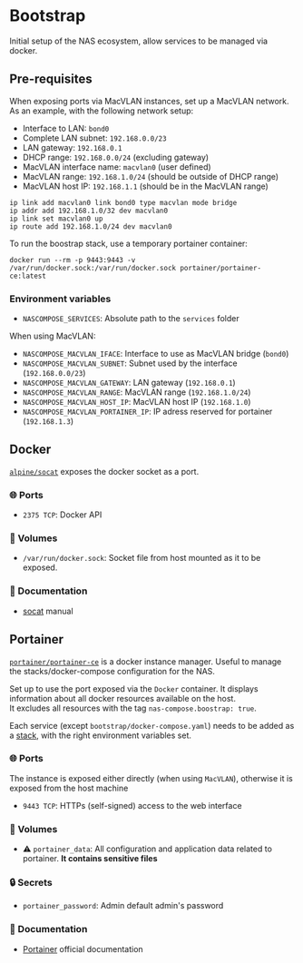 # Bootstrap
Initial setup of the NAS ecosystem, allow services to be managed via docker.

## Pre-requisites

When exposing ports via MacVLAN instances, set up a MacVLAN network. As an example, with the following network setup:
- Interface to LAN: `bond0`
- Complete LAN subnet: `192.168.0.0/23`
- LAN gateway: `192.168.0.1`
- DHCP range: `192.168.0.0/24` (excluding gateway)
- MacVLAN interface name: `macvlan0` (user defined)
- MacVLAN range: `192.168.1.0/24` (should be outside of DHCP range)
- MacVLAN host IP: `192.168.1.1` (should be in the MacVLAN range)

```
ip link add macvlan0 link bond0 type macvlan mode bridge
ip addr add 192.168.1.0/32 dev macvlan0
ip link set macvlan0 up
ip route add 192.168.1.0/24 dev macvlan0
```

To run the boostrap stack, use a temporary portainer container:
```
docker run --rm -p 9443:9443 -v /var/run/docker.sock:/var/run/docker.sock portainer/portainer-ce:latest
```

### Environment variables
- `NASCOMPOSE_SERVICES`: Absolute path to the `services` folder

When using MacVLAN:
- `NASCOMPOSE_MACVLAN_IFACE`: Interface to use as MacVLAN bridge (`bond0`)
- `NASCOMPOSE_MACVLAN_SUBNET`: Subnet used by the interface (`192.168.0.0/23`)
- `NASCOMPOSE_MACVLAN_GATEWAY`: LAN gateway (`192.168.0.1`)
- `NASCOMPOSE_MACVLAN_RANGE`: MacVLAN range (`192.168.1.0/24`)
- `NASCOMPOSE_MACVLAN_HOST_IP`: MacVLAN host IP (`192.168.1.0`)
- `NASCOMPOSE_MACVLAN_PORTAINER_IP`: IP adress reserved for portainer (`192.168.1.3`)

## Docker
[`alpine/socat`](https://hub.docker.com/r/alpine/socat/) exposes the docker socket as a port.

### 🌐 Ports
- `2375 TCP`: Docker API

### 📂 Volumes
- `/var/run/docker.sock`: Socket file from host mounted as it to be exposed.

### 📒 Documentation
- [socat](https://linux.die.net/man/1/socat) manual

## Portainer
[`portainer/portainer-ce`](https://hub.docker.com/r/portainer/portainer-ce) is a docker instance manager.
Useful to manage the stacks/docker-compose configuration for the NAS.

Set up to use the port exposed via the `Docker` container. It displays information about all docker resources available on the host. \
It excludes all resources with the tag `nas-compose.boostrap: true`.

Each service (except `bootstrap/docker-compose.yaml`) needs to be added as a [stack](https://docs.portainer.io/user/docker/stacks/add), with the right environment variables set.

### 🌐 Ports
The instance is exposed either directly (when using `MacVLAN`), otherwise it is exposed from the host machine
- `9443 TCP`: HTTPs (self-signed) access to the web interface

### 📂 Volumes
- ⚠️ `portainer_data`: All configuration and application data related to portainer. **It contains sensitive files**

### 🔒 Secrets
- `portainer_password`: Admin default admin's password

### 📒 Documentation
- [Portainer](https://docs.portainer.io/) official documentation
